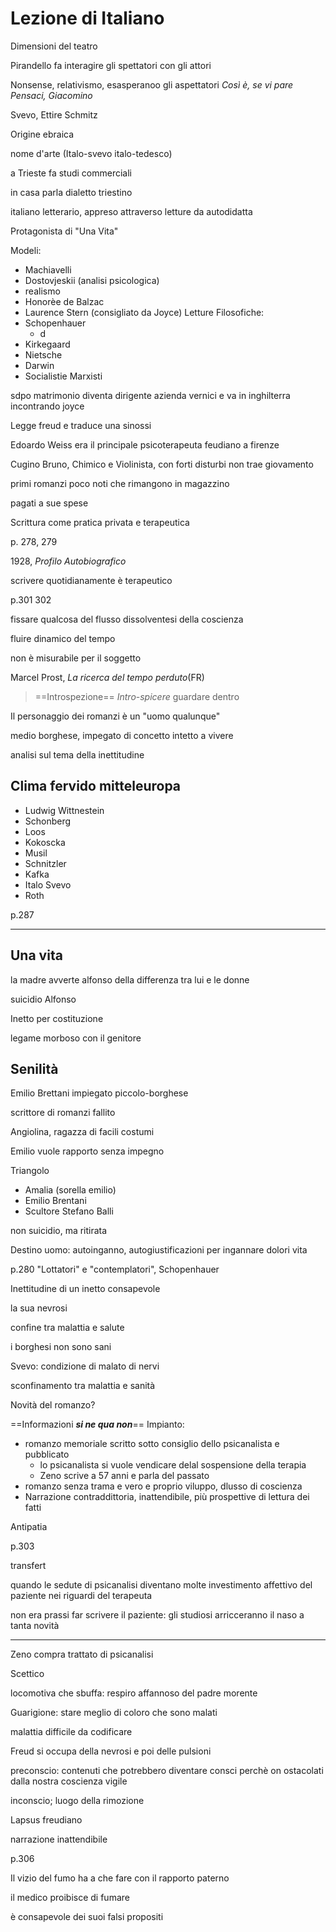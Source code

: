 # Lezione di Italiano

Dimensioni del teatro

Pirandello fa interagire gli spettatori con gli attori

Nonsense, relativismo, esasperanoo gli aspettatori
_Così è, se vi pare_
_Pensaci, Giacomino_


Svevo, Ettire Schmitz

Origine ebraica


nome d'arte (Italo-svevo   italo-tedesco)

a Trieste fa studi commerciali

in casa parla dialetto triestino

italiano letterario, appreso attraverso letture da autodidatta

Protagonista di "Una Vita"

Modeli:
* Machiavelli
* Dostovjeskii (analisi psicologica)
* realismo
* Honorèe de Balzac
* Laurence Stern (consigliato da Joyce)
Letture Filosofiche:
* Schopenhauer
	* d
* Kirkegaard
* Nietsche
* Darwin
* Socialistie Marxisti

sdpo matrimonio diventa dirigente azienda vernici e va in inghilterra incontrando joyce

Legge freud e traduce una sinossi

Edoardo Weiss era il principale psicoterapeuta feudiano a firenze

Cugino Bruno, Chimico e Violinista, con forti disturbi non trae giovamento 

primi romanzi poco noti che rimangono in magazzino

pagati a sue spese

Scrittura come pratica privata e terapeutica

p. 278, 279


1928, _Profilo Autobiografico_

scrivere quotidianamente è terapeutico

p.301 302

fissare qualcosa del flusso dissolventesi della coscienza

fluire dinamico del tempo

non è misurabile per il soggetto

Marcel Prost, _La ricerca del tempo perduto_(FR)


> ==Introspezione==
_Intro_-_spicere_
guardare dentro


Il personaggio dei romanzi è un "uomo qualunque"

medio borghese, impegato di concetto
intetto a vivere

analisi sul tema della inettitudine 


## Clima fervido mitteleuropa
* Ludwig Wittnestein
* Schonberg
* Loos
* Kokoscka
* Musil
* Schnitzler
* Kafka
* Italo Svevo 
* Roth

p.287

---
## Una vita
la madre avverte alfonso della differenza tra lui e le donne

suicidio Alfonso

Inetto per costituzione

legame morboso con il genitore
## Senilità
 

Emilio Brettani impiegato piccolo-borghese

scrittore di romanzi fallito

Angiolina, ragazza di facili costumi

Emilio vuole rapporto senza impegno

Triangolo

* Amalia (sorella emilio)
* Emilio Brentani
* Scultore Stefano Balli

non suicidio, ma ritirata

Destino uomo: autoinganno, autogiustificazioni per ingannare dolori vita

p.280 "Lottatori" e "contemplatori", Schopenhauer


Inettitudine di un inetto consapevole

la sua nevrosi

confine tra malattia e salute

i borghesi non sono sani

Svevo: condizione di malato di nervi 

sconfinamento tra malattia e sanità


Novità del romanzo?


==Informazioni _**si ne qua non**_==
Impianto:
* romanzo memoriale scritto sotto consiglio dello psicanalista e pubblicato
	* lo psicanalista si vuole vendicare delal sospensione della terapia
	* Zeno scrive a 57 anni e parla del passato
* romanzo senza trama e vero e proprio viluppo, dlusso di coscienza
* Narrazione contraddittoria, inattendibile, più prospettive di lettura dei fatti


Antipatia

p.303

transfert

quando le sedute di psicanalisi diventano molte
investimento affettivo del paziente nei riguardi del terapeuta


non era prassi far scrivere il paziente: gli studiosi arricceranno il naso a tanta novità


--- 

Zeno compra trattato di psicanalisi

Scettico

locomotiva che sbuffa: respiro affannoso del padre morente

Guarigione: stare meglio di coloro che sono malati


malattia difficile da codificare

Freud si occupa della nevrosi e poi delle pulsioni


preconscio: contenuti che potrebbero diventare consci perchè on ostacolati dalla nostra coscienza vigile

inconscio; luogo della rimozione

Lapsus freudiano


narrazione inattendibile


p.306

Il vizio del fumo ha a che fare con il rapporto paterno

il medico proibisce di fumare

è consapevole dei suoi falsi propositi



<!--stackedit_data:
eyJoaXN0b3J5IjpbLTY4ODUyMDM3NSwtODYzOTY2MjQwLDE3ND
MzNjkwNjEsLTExMTgyOTE1MiwxNzYwODAwOTgzLDc3Mzg5NTg1
MSwtODUwNDE2OTczLDE2MjA1OTI5MDYsLTE3MTk3NTQ0OTVdfQ
==
-->